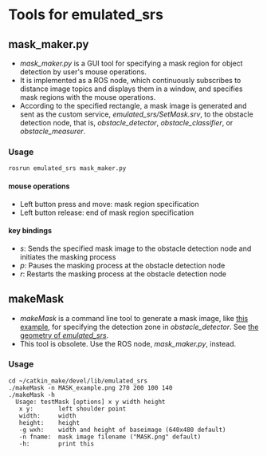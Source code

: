 # Tools for emulated_srs

## mask_maker.py

* _mask_maker.py_ is a GUI tool for specifying a mask region for object
  detection by user's mouse operations.
* It is implemented as a ROS node, which continuously subscribes to distance
  image topics and displays them in a window, and specifies mask regions with
  the mouse operations.
* According to the specified rectangle, a mask image is generated and sent as
  the custom service, _emulated_srs/SetMask.srv_, to the obstacle detection
  node, that is, _obstacle_detector_, _obstacle_classifier_, or
  _obstacle_measurer_.

### Usage

    rosrun emulated_srs mask_maker.py

#### mouse operations

* Left button press and move: mask region specification
* Left button release: end of mask region specification

#### key bindings

* _s_: Sends the specified mask image to the obstacle detection node and
  initiates the masking process
* _p_: Pauses the masking process at the obstacle detection node
* _r_: Restarts the masking process at the obstacle detection node

## makeMask

* _makeMask_ is a command line tool to generate a mask image, like [this
  example](/doc/MASK_example.png), for specifying the detection zone in
  _obstacle_detector_. See
  [the geometry of _emulated_srs_](/doc/IEEESensors2021Fig12.png).
* This tool is obsolete. Use the ROS node, _mask_maker.py_, instead.

### Usage

    cd ~/catkin_make/devel/lib/emulated_srs
    ./makeMask -n MASK_example.png 270 200 100 140
    ./makeMask -h
      Usage: testMask [options] x y width height
       x y:       left shoulder point
       width:     width
       height:    height
       -g wxh:    width and height of baseimage (640x480 default)
       -n fname:  mask image filename ("MASK.png" default)
       -h:        print this
